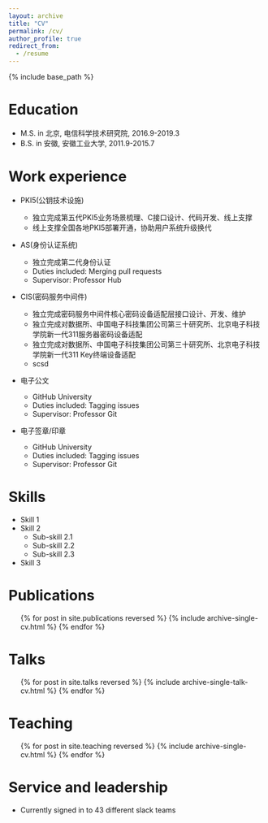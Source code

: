 ```yaml
---
layout: archive
title: "CV"
permalink: /cv/
author_profile: true
redirect_from:
  - /resume
---
```


{% include base_path %}

Education
======
* M.S. in 北京, 电信科学技术研究院, 2016.9-2019.3
* B.S. in 安徽, 安徽工业大学, 2011.9-2015.7

Work experience
======
* PKI5(公钥技术设施)
  * 独立完成第五代PKI5业务场景梳理、C接口设计、代码开发、线上支撑
  * 线上支撑全国各地PKI5部署开通，协助用户系统升级换代

* AS(身份认证系统)
  * 独立完成第二代身份认证
  * Duties included: Merging pull requests
  * Supervisor: Professor Hub
 
* CIS(密码服务中间件)
  * 独立完成密码服务中间件核心密码设备适配层接口设计、开发、维护
  * 独立完成对数据所、中国电子科技集团公司第三十研究所、北京电子科技学院新一代311服务器密码设备适配
  * 独立完成对数据所、中国电子科技集团公司第三十研究所、北京电子科技学院新一代311 Key终端设备适配
  * scsd

* 电子公文
  * GitHub University
  * Duties included: Tagging issues
  * Supervisor: Professor Git
 
* 电子签章/印章
  * GitHub University
  * Duties included: Tagging issues
  * Supervisor: Professor Git
  
Skills
======
* Skill 1
* Skill 2
  * Sub-skill 2.1
  * Sub-skill 2.2
  * Sub-skill 2.3
* Skill 3

Publications
======
  <ul>{% for post in site.publications reversed %}
    {% include archive-single-cv.html %}
  {% endfor %}</ul>
  
Talks
======
  <ul>{% for post in site.talks reversed %}
    {% include archive-single-talk-cv.html  %}
  {% endfor %}</ul>
  
Teaching
======
  <ul>{% for post in site.teaching reversed %}
    {% include archive-single-cv.html %}
  {% endfor %}</ul>
  
Service and leadership
======
* Currently signed in to 43 different slack teams
